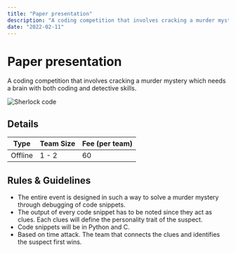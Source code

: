 ```yaml
---
title: "Paper presentation"
description: "A coding competition that involves cracking a murder mystery which needs a brain with both coding and detective skills."
date: "2022-02-11"
---
```


# Paper presentation

A coding competition that involves cracking a murder mystery which needs a brain with both coding and detective skills.

<img src="/posters/1.png" alt="Sherlock code" class="w-full lg:w-96 mx-auto object-cover" />

## Details

| Type    | Team Size | Fee (per team) |
| ------- | --------- | -------------- |
| Offline | 1 - 2     | 60             |

## Rules & Guidelines

-   The entire event is designed in such a way to solve a murder mystery through debugging of code snippets.
-   The output of every code snippet has to be noted since they act as clues. Each clues will define the personality trait of the suspect.
-   Code snippets will be in Python and C.
-   Based on time attack. The team that connects the clues and identifies the suspect first wins.
